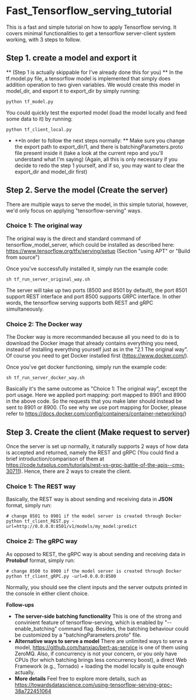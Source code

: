 # Fast_Tensorflow_serving_tutorial
This is a fast and simple tutorial on how to apply Tensorflow serving. It covers minimal functionalities to get a tensorflow server-client system working, with 3 steps to follow.

## Step 1. create a model and export it
** (Step 1 is actually skippable for I've already done this for you) **
In the tf.model.py file, a tensorflow model is implemented that simply does addition operation to two given variables. We would create this model in model_dir, and export it to export_dir by simply running:
~~~
python tf_model.py
~~~
You could quickly test the exported model (load the model locally and feed some data to it) by running:
~~~
python tf_client_local.py
~~~
- **In order to follow the next steps normally: **
Make sure you change the export path to export_dir/1, and there is batchingParameters.proto file present inside it (take a look at the current repo and you'll understand what I'm saying)
(Again, all this is only necessary if you decide to redo the step 1 yourself, and if so, you may want to clear the export_dir and model_dir first)


## Step 2. Serve the model (Create the server)
There are multiple ways to serve the model, in this simple tutorial, however, we'd only focus on applying "tensorflow-serving" ways.
### Choice 1: The original way
The original way is the direct and standard command of tensorflow_model_server, which could be installed as described here: https://www.tensorflow.org/tfx/serving/setup (Section "using APT" or "Build from source")

Once you've successfully installed it, simply run the example code:
~~~
sh tf_run_server_original_way.sh
~~~
The server will take up two ports (8500 and 8501 by default), the port 8501 support REST interface and port 8500 supports GRPC interface. In other words, the tensorflow serving supports both REST and gRPC simultaneously.

### Choice 2: The Docker way
The Docker way is more recommanded because all you need to do is to download the Docker image that already contains everything you need, instead of installing everything yourself just as in the "2.1 The original way". Of course you need to get Docker installed first (https://www.docker.com/).

Once you've get docker functioning, simply run the example code:
~~~
sh tf_run_server_docker_way.sh
~~~
Basically it's the same outcome as "Choice 1: The original way", except the port usage. Here we applied port mapping: port mapped to 8901 and 8900 in the above code. So the requests that you make later should instead be sent to 8901 or 8900. (To see why we use port mapping for Docker, please refer to https://docs.docker.com/config/containers/container-networking/)

## Step 3. Create the client (Make request to server)
Once the server is set up normally, it naturally supports 2 ways of how data is accepted and returned, namely the REST and gRPC (You could find a brief introduction/comparison of them at https://code.tutsplus.com/tutorials/rest-vs-grpc-battle-of-the-apis--cms-30711). Hence, there are 2 ways to create the client.

### Choice 1: The REST way
Basically, the REST way is about sending and receiving data in **JSON** format, simply run:
~~~
# change 8501 to 8901 if the model server is created through Docker
python tf_client_REST.py -url=http://0.0.0.0:8501/v1/models/my_model:predict
~~~

### Choice 2: The gRPC way
As opposed to REST, the gRPC way is about sending and receiving data in **Protobuf** format, simply run:
~~~
# change 8500 to 8900 if the model server is created through Docker
python tf_client_gRPC.py -url=0.0.0.0:8500
~~~
Normally, you should see the client inputs and the server outputs printed in the console in either client choice.

**Follow-ups**
- **The server-side batching functionality**
This is one of the strong and convinient feature of tensorflow-serving, which is enabled by "--enable_batching" command flag. Besides, the batching behaviour could be customized by a "batchingParameters.proto" file.
- **Alternative ways to serve a model**
There are unlimited ways to serve a model, https://github.com/hanxiao/bert-as-service is one of them using ZeroMQ. Also, if concurrency is not your concern, or you only have CPUs (for which batching brings less concurrency boost), a direct Web Framework (e.g., Tornado) + loading the model locally is quite enough actually.
- **More details**
Feel free to explore more details, such as https://towardsdatascience.com/using-tensorflow-serving-grpc-38a722451064 
